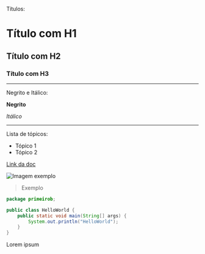 Títulos:

# Título com H1
## Título com H2
### Título com H3
---

Negrito e Itálico:

**Negrito**

_Itálico_

---

Lista de tópicos:

- Tópico 1
- Tópico 2

[Link da doc](https://github.com/MarcusGiordani/poo-terceiro-periodo-turma-b/tree/master)

![Imagem exemplo](https://mediamanager.com.br/wp-content/webp-express/webp-images/uploads/2023/03/midjourney-50-prompts-copiar-220x150.jpg.webp)

> Exemplo

```java
package primeirob;

public class HelloWorld {
    public static void main(String[] args) {
        System.out.println("HelloWorld");
    }
}
```

Lorem ipsum